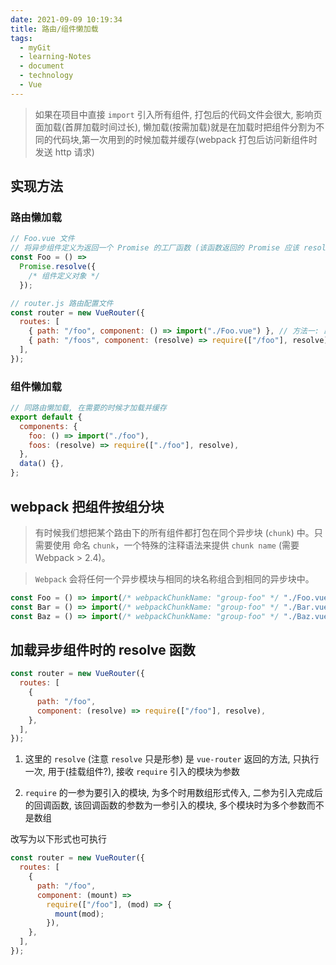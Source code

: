 ```yaml
---
date: 2021-09-09 10:19:34
title: 路由/组件懒加载
tags:
  - myGit
  - learning-Notes
  - document
  - technology
  - Vue
---
```


> 如果在项目中直接 `import` 引入所有组件, 打包后的代码文件会很大, 影响页面加载(首屏加载时间过长), 懒加载(按需加载)就是在加载时把组件分割为不同的代码块,第一次用到的时候加载并缓存(webpack 打包后访问新组件时发送 http 请求)

## 实现方法

### 路由懒加载

```js
// Foo.vue 文件
// 将异步组件定义为返回一个 Promise 的工厂函数 (该函数返回的 Promise 应该 resolve 组件本身)
const Foo = () =>
  Promise.resolve({
    /* 组件定义对象 */
  });

// router.js 路由配置文件
const router = new VueRouter({
  routes: [
    { path: "/foo", component: () => import("./Foo.vue") }, // 方法一: 路由懒加载, 使用webpack2的代码分块点写法
    { path: "/foos", component: (resolve) => require(["/foo"], resolve) }, // 方法二: 异步组件,使用require引入, require 一参为要引入的组件, 参数为数组, 二参为回调函数
  ],
});
```

### 组件懒加载

```js
// 同路由懒加载, 在需要的时候才加载并缓存
export default {
  components: {
    foo: () => import("./foo"),
    foos: (resolve) => require(["./foo"], resolve),
  },
  data() {},
};
```

## webpack 把组件按组分块

> 有时候我们想把某个路由下的所有组件都打包在同个异步块 (`chunk`) 中。只需要使用 命名 `chunk`，一个特殊的注释语法来提供 `chunk name` (需要 Webpack > 2.4)。

> `Webpack` 会将任何一个异步模块与相同的块名称组合到相同的异步块中。

```js
const Foo = () => import(/* webpackChunkName: "group-foo" */ "./Foo.vue");
const Bar = () => import(/* webpackChunkName: "group-foo" */ "./Bar.vue");
const Baz = () => import(/* webpackChunkName: "group-foo" */ "./Baz.vue");
```

## 加载异步组件时的 resolve 函数

```js
const router = new VueRouter({
  routes: [
    {
      path: "/foo",
      component: (resolve) => require(["/foo"], resolve),
    },
  ],
});
```

1. 这里的 `resolve` (注意 `resolve` 只是形参) 是 `vue-router` 返回的方法, 只执行一次, 用于(挂载组件?), 接收 `require` 引入的模块为参数

2. `require` 的一参为要引入的模块, 为多个时用数组形式传入, 二参为引入完成后的回调函数, 该回调函数的参数为一参引入的模块, 多个模块时为多个参数而不是数组

改写为以下形式也可执行

```js
const router = new VueRouter({
  routes: [
    {
      path: "/foo",
      component: (mount) =>
        require(["/foo"], (mod) => {
          mount(mod);
        }),
    },
  ],
});
```
